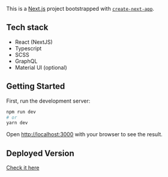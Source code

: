 This is a [Next.js](https://nextjs.org/) project bootstrapped with [`create-next-app`](https://github.com/vercel/next.js/tree/canary/packages/create-next-app).

## Tech stack

-    React (NextJS)
-    Typescript
-    SCSS
-    GraphQL
-    Material UI (optional)

## Getting Started

First, run the development server:

```bash
npm run dev
# or
yarn dev
```

Open [http://localhost:3000](http://localhost:3000) with your browser to see the result.

## Deployed Version

[Check it here](https://headless-wp-nextjs.vercel.app/)

